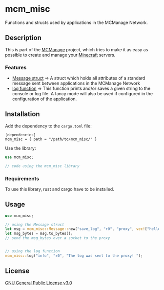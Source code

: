 # mcm_misc
Functions and structs used by applications in the MCManage Network.

## Description
This is part of the [MCManage](https://github.com/Gooxey/MCManage.git) project, which tries to make it as easy as possible to create and manage your [Minecraft](https://www.minecraft.net) servers.

### Features
- [Message struct](./src/message.rs) => A struct which holds all attributes of a standard message sent between applications in the MCManage Network
- [log function](./src/log.rs) => This function prints and/or saves a given string to the console or log file. A fancy mode will also be used if configured in the configuration of the application.

## Installation
Add the dependency to the `cargo.toml` file:
```
[dependencies]
mcm_misc = { path = "/path/to/mcm_misc/" }
```

Use the library:
```rust
use mcm_misc;

// code using the mcm_misc library
```
### Requirements
To use this library, rust and cargo have to be installed.

## Usage
```rust
use mcm_misc;

// using the Message struct
let msg = mcm_misc::Message::new("save_log", "r0", "proxy", vec!["hello world!"]);
let msg_bytes = msg.to_bytes();
// send the msg_bytes over a socket to the proxy


// using the log function
mcm_misc::log("info", "r0", "The log was sent to the proxy! ");
```


## License
[GNU General Public License v3.0](https://choosealicense.com/licenses/gpl-3.0/)
